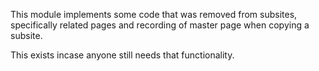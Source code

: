 This module implements some code that was removed from subsites, specifically related pages and recording of master page when copying a subsite.

This exists incase anyone still needs that functionality.

